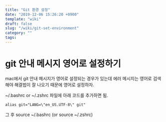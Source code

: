```yaml
---
title: "Git 환경 설정"
date: "2019-12-06 15:26:20 +0900"
template: "wiki"
draft: false
slug: "/wiki/git-set-environment"
category: ""
tags:
---
```


# git 안내 메시지 영어로 설정하기

mac에서 git 안내 메시지가 영어로 설정되는 경우가 있는데
에러 메시지는 영어로 검색해야 해결법이 잘 나오기 때문에 영어로 설정하자.

~/.bashrc or ~/.zshrc 파일에 아래 코드를 추가하면 됨.

```
alias git="LANG=\"en_US.UTF-8\" git"
```

그 후 source ~/.bashrc (or source ~/.zshrc)
